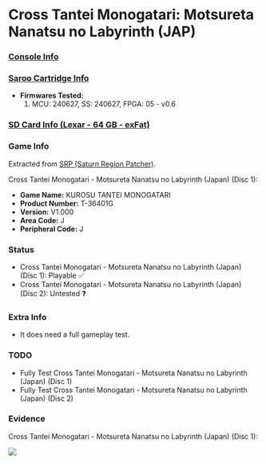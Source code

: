 # Cross Tantei Monogatari: Motsureta Nanatsu no Labyrinth (JAP)

### [Console Info](../../../../../Info/Consoles/VA13/README.md)

### [Saroo Cartridge Info](../../../../../Info/Cartridges/RetroGameParadiseStore/1.32F/README.md)

- <b>Firmwares Tested:</b>
  1. MCU: 240627, SS: 240627, FPGA: 05 - v0.6

### [SD Card Info (Lexar - 64 GB - exFat)](../../../../../Info/SdCards/Lexar/64GB/exfat/README.md)

### Game Info

Extracted from [SRP (Saturn Region Patcher)](https://segaxtreme.net/resources/saturn-region-patcher.81/download).

Cross Tantei Monogatari - Motsureta Nanatsu no Labyrinth (Japan) (Disc 1):

- <b>Game Name:</b> KUROSU TANTEI MONOGATARI
- <b>Product Number:</b> T-36401G
- <b>Version:</b> V1.000
- <b>Area Code:</b> J
- <b>Peripheral Code:</b> J

### Status

- Cross Tantei Monogatari - Motsureta Nanatsu no Labyrinth (Japan) (Disc 1): Playable :white_check_mark:
- Cross Tantei Monogatari - Motsureta Nanatsu no Labyrinth (Japan) (Disc 2): Untested :question:

### Extra Info

- It does need a full gameplay test.

### TODO

- Fully Test Cross Tantei Monogatari - Motsureta Nanatsu no Labyrinth (Japan) (Disc 1)
- Fully Test Cross Tantei Monogatari - Motsureta Nanatsu no Labyrinth (Japan) (Disc 2)

### Evidence

Cross Tantei Monogatari - Motsureta Nanatsu no Labyrinth (Japan) (Disc 1):

[![](https://img.youtube.com/vi/aU4MyQlA2ag/0.jpg)](https://www.youtube.com/watch?v=aU4MyQlA2ag)
